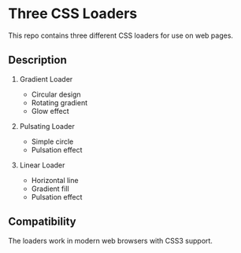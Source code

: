 # Three CSS Loaders

This repo contains three different CSS loaders for use on web pages.

## Description

1. Gradient Loader
   - Circular design
   - Rotating gradient
   - Glow effect

2. Pulsating Loader
   - Simple circle
   - Pulsation effect

3. Linear Loader
   - Horizontal line
   - Gradient fill
   - Pulsation effect

## Compatibility

The loaders work in modern web browsers with CSS3 support.